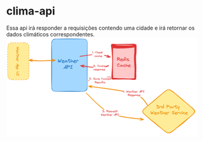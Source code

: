 # clima-api

Essa api irá responder a requisições contendo uma cidade e irá retornar os dados climáticos correspondentes.
![alt](weather-api-f8i1q.png)

